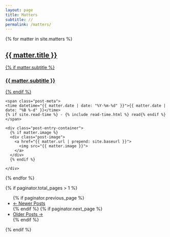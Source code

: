 ```yaml
---
layout: page
title: Matters
subtitle: //
permalink: /matters/
---
```


<div class="posts-list">
  <!--  # for matter in paginator.matters \ -->
  {% for matter in site.matters %}  
  <article class="post-preview">
    <a href="{{ matter.url | prepend: site.baseurl }}">
	  <h2 class="post-title">{{ matter.title }}</h2>
	  {% if matter.subtitle %}
	  <h3 class="post-subtitle">
	    {{ matter.subtitle }}
	  </h3>
	  {% endif %}
    </a>

	<span class="post-meta">
    <time datetime="{{ matter.date | date: "%Y-%m-%d" }}">{{ matter.date | date: "%B %-d" }}</time>
    {% if site.read-time %} - {% include read-time.html %} read{% endif %}
	</span>

    <div class="post-entry-container">
      {% if matter.image %}
      <div class="post-image">
        <a href="{{ matter.url | prepend: site.baseurl }}">
          <img src="{{ matter.image }}">
        </a>
      </div>
      {% endif %}

    </div>

   </article>
  {% endfor %}
  
  {% if paginator.total_pages > 1 %}
<ul class="pager main-pager">
  {% if paginator.previous_page %}
  <li class="previous">
    <a href="{{ paginator.previous_page_path | prepend: site.baseurl | replace: '//', '/' }}">&larr; Newer Posts</a>
  </li>
  {% endif %}
  {% if paginator.next_page %}
  <li class="next">
    <a href="{{ paginator.next_page_path | prepend: site.baseurl | replace: '//', '/' }}">Older Posts &rarr;</a>
  </li>
  {% endif %}
</ul>
{% endif %}
</div>